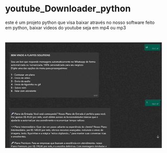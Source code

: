 # youtube_Downloader_python
este é um projeto python que visa baixar através no nosso software feito em python, baixar videos do youtube seja em mp4 ou mp3
<h1 align="center">
    <img alt="Filmes" title="Filmes" src="https://github.com/flavyss/bot_whatsapp_node/blob/main/fotos/i1.jpg" />
</h1>
